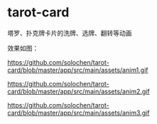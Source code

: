 # tarot-card
塔罗、扑克牌卡片的洗牌、选牌、翻转等动画

效果如图：

https://github.com/solochen/tarot-card/blob/master/app/src/main/assets/anim1.gif

https://github.com/solochen/tarot-card/blob/master/app/src/main/assets/anim2.gif

https://github.com/solochen/tarot-card/blob/master/app/src/main/assets/anim3.gif
